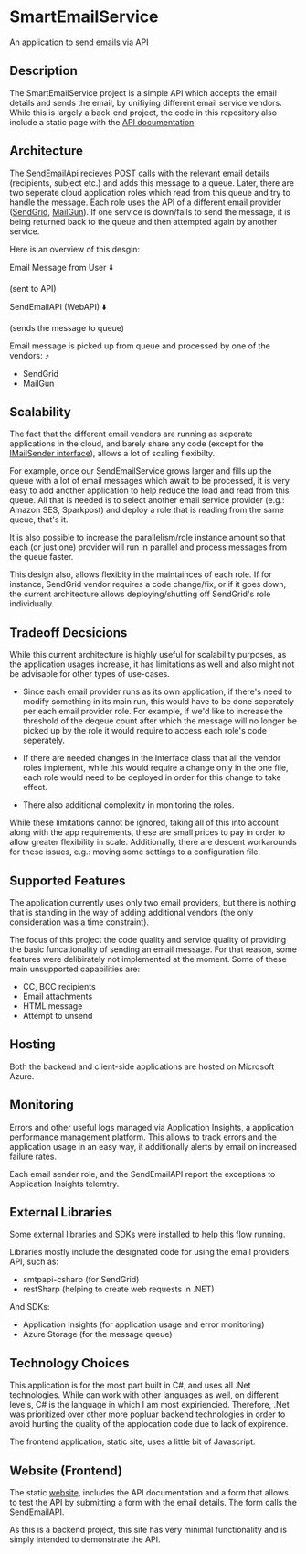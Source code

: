 # SmartEmailService
An application to send emails via API

## Description
The SmartEmailService project is a simple API which accepts the email details and sends the email, by unifiying different email service vendors. While this is largely a back-end project, the code in this repository also include a static page with the [API documentation](http://smartemailservice.azurewebsites.net).

## Architecture
The [SendEmailApi](../master/SendEmailApi) recieves POST calls with the relevant email details (recipients, subject etc.) and adds this message to a queue. Later, there are two seperate cloud application roles which read from this queue and try to handle the message. Each role uses the API of a different email provider ([SendGrid](https://sendgrid.com/docs/API_Reference/Web_API/mail.html), [MailGun](http://documentation.mailgun.com/quickstart.html#sending-messages)). If one service is down/fails to send the message, it is being returned back to the queue and then attempted again by another service.

Here is an overview of this desgin:

Email Message from User :arrow_down:

(sent to API)

SendEmailAPI (WebAPI) :arrow_down:
      
(sends the message to queue)

Email message is picked up from queue and processed by one of the vendors: :arrow_heading_up:

- SendGrid
- MailGun

## Scalability
The fact that the different email vendors are running as seperate applications in the cloud, and barely share any code (except for the [IMailSender interface](../MainSender/IMailSender.cs)), allows a lot of scaling flexibilty.

For example, once our SendEmailService grows larger and fills up the queue with a lot of email messages which await to be processed, it is very easy to add another application to help reduce the load and read from this queue.
All that is needed is to select another email service provider (e.g.: Amazon SES, Sparkpost) and deploy a role that is reading from the same queue, that's it.

It is also possible to increase the parallelism/role instance amount so that each (or just one) provider will run in parallel and process messages from the queue faster.

This design also, allows flexibity in the maintainces of each role. If for instance, SendGrid vendor requires a code change/fix, or if it goes down, the current architecture allows deploying/shutting off SendGrid's role individually. 

## Tradeoff Decsicions
While this current architecture is highly useful for scalability purposes, as the application usages increase, it has limitations as well and also might not be advisable for other types of use-cases.

- Since each email provider runs as its own application, if there's need to modify something in its main run, this would have to be done seperately per each email provider role. For example, if we'd like to increase the threshold of the deqeue count after which the message will no longer be picked up by the role it would require to access each role's code seperately.

- If there are needed changes in the Interface class that all the vendor roles implement, while this would require a change only in the one file, each role would need to be deployed in order for this change to take effect.

- There also additional complexity in monitoring the roles.

While these limitations cannot be ignored, taking all of this into account along with the app requirements, these are small prices to pay in order to allow greater flexibility in scale. Additionally, there are descent workarounds for these issues, e.g.: moving some settings to a configuration file.

## Supported Features
The application currently uses only two email providers, but there is nothing that is standing in the way of adding additional vendors (the only consideration was a time constraint).

The focus of this project the code quality and service quality of providing the basic funcationality of sending an email message. For that reason, some features were delibirately not implemented at the moment. Some of these main unsupported capabilities are:
- CC, BCC recipients
- Email attachments
- HTML message
- Attempt to unsend

## Hosting
Both the backend and client-side applications are hosted on Microsoft Azure.

## Monitoring
Errors and other useful logs managed via Application Insights, a application performance management platform.
This allows to track errors and the application usage in an easy way, it additionally alerts by email on increased failure rates.

Each email sender role, and the SendEmailAPI report the exceptions to Application Insights telemtry.

## External Libraries
Some external libraries and SDKs were installed to help this flow running.

Libraries mostly include the designated code for using the email providers' API, such as:
- smtpapi-csharp (for SendGrid)
- restSharp (helping to create web requests in .NET)

And SDKs: 
- Application Insights (for application usage and error monitoring)
- Azure Storage (for the message queue)

## Technology Choices
This application is for the most part built in C#, and uses all .Net technologies.
While can work with other languages as well, on different levels, C# is the language in which I am most expiriencied.
Therefore, .Net was prioritized over other more popluar backend technologies in order to avoid hurting the quality of the applocation code due to lack of expirence.

The frontend application, static site, uses a little bit of Javascript.

## Website (Frontend)
The static [website](http://smartemailservice.azurewebsites.net), includes the API documentation and a form that allows to test the API by submitting a form with the email details. The form calls the SendEmailAPI.

As this is a backend project, this site has very minimal functionality and is simply intended to demonstrate the API.
